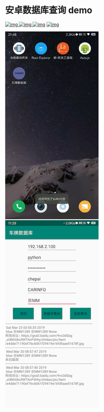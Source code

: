 # 安卓数据库查询 demo
[![img](https://img.shields.io/github/stars/jinmu333/android_sql.svg?logoColor=blue&style=for-the-badge)
![img](https://img.shields.io/github/forks/jinmu333/android_sql.svg?logoColor=blue&style=for-the-badge)
![img](https://img.shields.io/github/last-commit/jinmu333/android_sql.svg?color=blue&style=for-the-badge)](https://github.com/jinmu333/android_sql)
[![img](https://img.shields.io/badge/link-996.icu-red.svg?style=for-the-badge)](https://github.com/996icu/996.ICU)




![demo](pic/2.gif) ![demo](pic/demo.png)  
